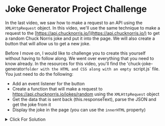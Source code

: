 # Joke Generator Project Challenge

In the last video, we saw how to make a request to an API using the `XMLHttpRequest` object. In this video, we'll use the same technique to make a request to the [https://api.chucknorris.io/](https://api.chucknorris.io/) to get a random Chuck Norris joke and put it into the page. We will also create a button that will allow us to get a new joke.

Before I move on, I would like to challenge you to create this yourself without having to follow along. We went over everything that you need to know already. In the resources for this video, you'll find the 'chuck-joke-generator`folder with the HTML and CSS along with an empty `script.js` file. You just need to do the following:

- Add an event listener for the button
- Create a function that will make a request to https://api.chucknorris.io/jokes/random using the `XMLHttpRequest` object
- Get the data that is sent back (this.responseText), parse the JSON and get the joke from it
- Display the joke in the page (you can use the `innerHTML` property)

<details>
  <summary>Click For Solution</summary>

First I will bring in the button and the id of where I want the joke to be displayed:

```js
const jokeEl = document.getElementById('joke');
const jokeBtn = document.getElementById('jokeBtn');
```

Next, I will add an event listener for the button:

```js
jokeBtn.addEventListener('click', generateJoke);
```

Now, I will create the `generateJoke` function. This function will make the request to the API and get the joke:

```js
function generateJoke() {
  const xhr = new XMLHttpRequest();

  xhr.open('GET', 'https://api.chucknorris.io/jokes/random');

  xhr.onreadystatechange = function () {
    if (this.readyState === 4) {
      if (this.status === 200) {
        jokeEl.innerHTML = JSON.parse(this.responseText).value;
      } else {
        jokeEl.innerHTML = 'Something went wrong (Not Funny)';
      }
    }
  };

  xhr.send();
}
```

I am going to first check for the `readystate` to be `4` and then check for the `status` to be `200`. If the status is anything but `200`, then I will put an error message into the joke element.

Remember, the server decides how to format the response. In this case, we get a JSON object with a `value` property. So, we need to parse the JSON and get the joke from it. Then we add it to the page.

We also want this to run right away, so let's use the `DOMContentLoaded` event:

```js
document.addEventListener('DOMContentLoaded', generateJoke);
```

</details>